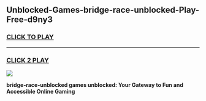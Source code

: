 
## Unblocked-Games-bridge-race-unblocked-Play-Free-d9ny3
<h3>
<a href="https://premium76.site?title=bridge-race-unblocked&ref=18A1">CLICK TO PLAY</a></h3>
<hr>

<h3>
<a href="https://premium76.site?title=bridge-race-unblocked&ref=18A1">CLICK 2 PLAY</a>
  
</h3>

<a href="https://premium76.site?title=bridge-race-unblocked&ref=18A1"><img src="https://clearcache.store/games.png"></a>


**bridge-race-unblocked games unblocked: Your Gateway to Fun and Accessible Online Gaming**
